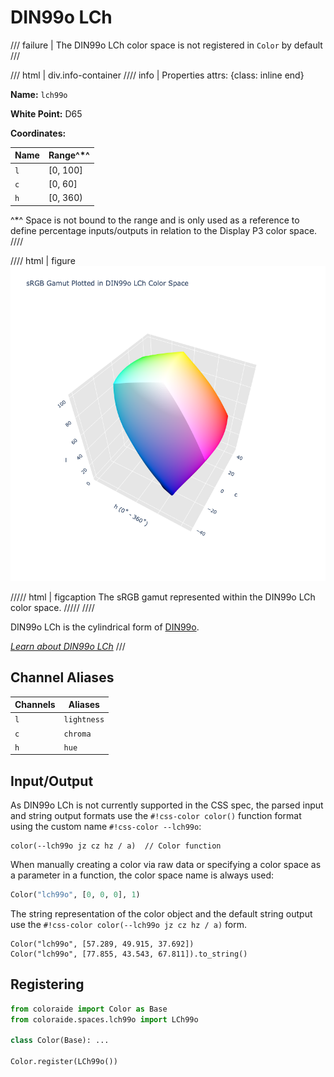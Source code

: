 # DIN99o LCh

/// failure | The DIN99o LCh color space is not registered in `Color` by default
///

/// html | div.info-container
//// info | Properties
    attrs: {class: inline end}

**Name:** `lch99o`

**White Point:** D65

**Coordinates:**

Name | Range^\*^
---- | ---------
`l`  | [0, 100]
`c`  | [0, 60]
`h`  | [0, 360)

^\*^ Space is not bound to the range and is only used as a reference to define percentage inputs/outputs in
relation to the Display P3 color space.
////

//// html | figure
![DIN99o LCh](../images/lch99o-3d.png)

///// html | figcaption
The sRGB gamut represented within the DIN99o LCh color space.
/////
////

DIN99o LCh is the cylindrical form of [DIN99o](./din99o.md).

_[Learn about DIN99o LCh](https://de.wikipedia.org/wiki/DIN99-Farbraum)_
///

## Channel Aliases

Channels | Aliases
-------- | -------
`l`      | `lightness`
`c`      | `chroma`
`h`      | `hue`

## Input/Output

As DIN99o LCh is not currently supported in the CSS spec, the parsed input and string output formats use the
`#!css-color color()` function format using the custom name `#!css-color --lch99o`:

```css-color
color(--lch99o jz cz hz / a)  // Color function
```

When manually creating a color via raw data or specifying a color space as a parameter in a function, the color
space name is always used:

```py
Color("lch99o", [0, 0, 0], 1)
```

The string representation of the color object and the default string output use the
`#!css-color color(--lch99o jz cz hz / a)` form.

```playground
Color("lch99o", [57.289, 49.915, 37.692])
Color("lch99o", [77.855, 43.543, 67.811]).to_string()
```

## Registering

```py
from coloraide import Color as Base
from coloraide.spaces.lch99o import LCh99o

class Color(Base): ...

Color.register(LCh99o())
```
